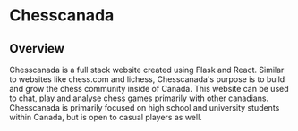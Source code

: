# Chesscanada
<h2> Overview </h2>
Chesscanada is a full stack website created using Flask and React. Similar to websites like chess.com and lichess, Chesscanada's purpose is to build and grow the chess community inside of Canada. This website can be used to chat, play and analyse chess games primarily with other canadians. Chesscanada is primarily focused on high school and university students within Canada, but is open to casual players as well.
